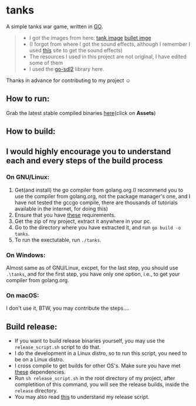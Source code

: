 # tanks
A simple tanks war game, written in [GO](https://golang.org/).

> - I got the images from here:
[tank image](https://opengameart.org/content/pixel-tank)
[bullet imge](https://opengameart.org/content/bullet-symbol)
> - (I forgot from where I got the sound effects, although I remember I used [this](https://opengameart.org) site to get the sound effects)
> - The resources I used in this project are not original, I have edited some of them
> - I used the [go-sdl2](https://godoc.org/github.com/veandco/go-sdl2) library here.

Thanks in advance for contributing to my project :relaxed:

## How to run:
Grab the latest stable compiled binaries [here](https://github.com/dev-abir/tanks/releases/latest)(click on **Assets**)

## How to build:
**I would highly encourage you to understand each and every steps of the build process**
---

### On GNU/Linux:
1. Get(and install) the go compiler from golang.org.(I recommend you to use the compiler from golang.org, not the package manager's one, and I have not tested the gccgo compile, there are thousands of tutorials available in the internet, for doing this)
2. Ensure that you have [these](https://github.com/veandco/go-sdl2#requirements) requirements.
3. Get the zip of my project, extract it anywhere in your pc.
4. Go to the directory where you have extracted it, and run `go build -o tanks`.
5. To run the exectutable, run `./tanks`.

### On Windows:
Almost same as of GNU/Linux, excpet, for the last step, you should use `.\tanks`, and for the first step, you have only one option, i.e., to get your compiler from golang.org.

### On macOS:
I don't use it, BTW, you may contribute the steps....

## Build release:
- If you want to build release binaries yourself, you may use the `release_script.sh` script to do that.
- I do the development in a Linux distro, so to run this script, you need to be on a Linux distro.
- I cross compile to get builds for other OS's. Make sure you have met [these](https://github.com/veandco/go-sdl2#cross-compiling) dependencies.
- Run `sh release_script.sh` in the root directory of my project, after completition of this command, you will see the release builds, inside the `release` directory.
- You may also read [this](https://github.com/veandco/go-sdl2#static-compilation) to understand my release script.
